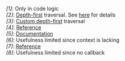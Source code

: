 <a id="timing_ref_1"><i>[1]</i></a>:  Only in code logic<br>
<a id="timing_ref_2"><i>[2]</i></a>:  [Depth-first](https://en.wikipedia.org/wiki/Tree_traversal#Depth-first_search) traversal. See [here](#traversal_order) for details<br>
<a id="timing_ref_3"><i>[3]</i></a>:  [Custom depth-first](https://cs.stackexchange.com/questions/99440) traversal<br>
<a id="timing_ref_4"><i>[4]</i></a>: [Reference](https://github.com/jmespath/jmespath.py/issues/110)<br>
<a id="timing_ref_5"><i>[5]</i></a>: [Documentation](#callbacks)<br>
<a id="timing_ref_6"><i>[6]</i></a>: Usefulness limited since context is lacking<br>
<a id="timing_ref_7"><i>[7]</i></a>: [Reference](https://stackoverflow.com/questions/55497833/jsonpath-union-of-multiple-different-paths)<br>
<a id="timing_ref_8"><i>[8]</i></a>: Usefulness limited since no callback<br>
